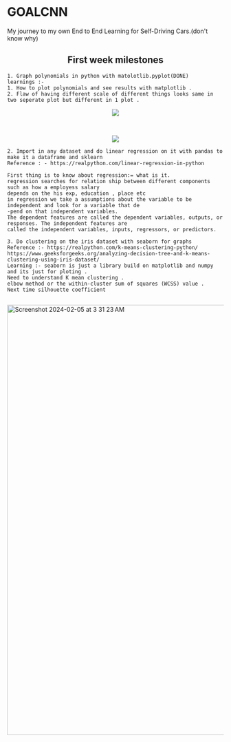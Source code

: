 # GOALCNN
My journey to my own End to End Learning for Self-Driving Cars.(don't know why)
<h2 align = "center" > First week milestones </h2>

```
1.⁠ ⁠Graph polynomials in python with matolotlib.pyplot(DONE)
learnings :-
1. How to plot polynomials and see results with matplotlib .
2. Flaw of having different scale of different things looks same in two seperate plot but different in 1 plot .

```

  <p align = "center"><img  src="https://github.com/MohdXHassan/goalCNN/assets/46120048/3dfb0d65-5598-4de4-9349-58bfef4fa8d5" /></p>
  <br>
 <p align = "center"><img align = "center" src="https://github.com/MohdXHassan/goalCNN/assets/46120048/81538914-62d7-49f5-be38-b2109825d8c2" /></p> 
 

```
2.⁠ ⁠Import in any dataset and do linear regression on it with pandas to make it a dataframe and sklearn
Reference : - https://realpython.com/linear-regression-in-python

First thing is to know about regression:= what is it. 
regression searches for relation ship between different components such as how a employess salary
depends on the his exp, education , place etc
in regression we take a assumptions about the variable to be independent and look for a variable that de
-pend on that independent variables.
The dependent features are called the dependent variables, outputs, or responses. The independent features are 
called the independent variables, inputs, regressors, or predictors.

```
```
3.⁠ ⁠Do clustering on the iris dataset with seaborn for graphs
Reference :- https://realpython.com/k-means-clustering-python/
https://www.geeksforgeeks.org/analyzing-decision-tree-and-k-means-clustering-using-iris-dataset/
Learning :- seaborn is just a library build on matplotlib and numpy and its just for ploting .
Need to understand K mean clustering .
elbow method or the within-cluster sum of squares (WCSS) value .
Next time silhouette coefficient


```

<img width="1000" alt="Screenshot 2024-02-05 at 3 31 23 AM" src="https://github.com/MohdXHassan/goalCNN/assets/46120048/70414abb-ab86-4923-9fe7-026dff738c0e">
